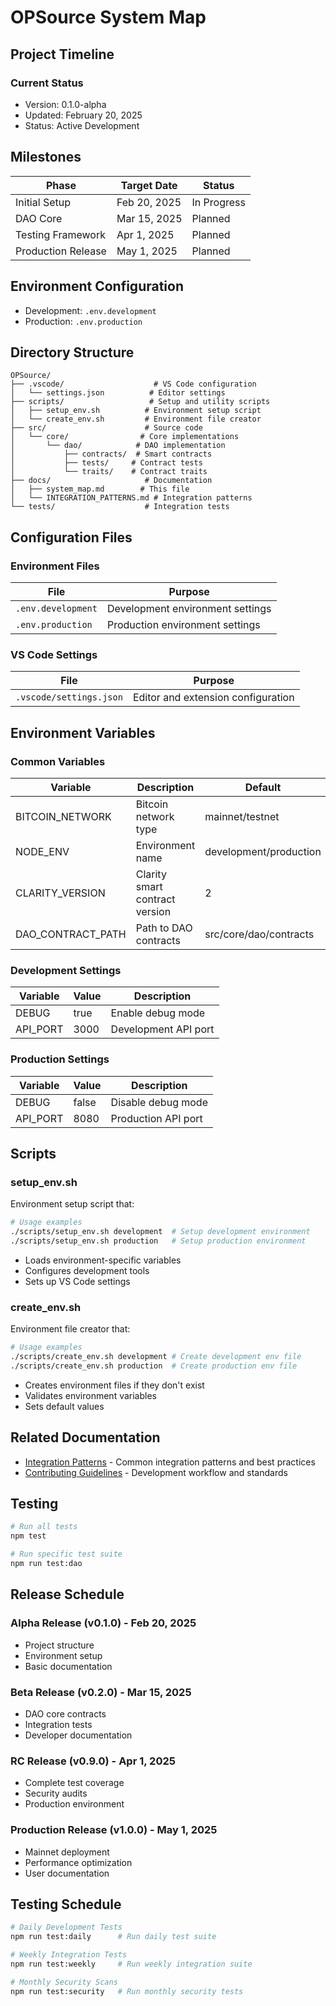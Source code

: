 # OPSource System Map

## Project Timeline

### Current Status

- Version: 0.1.0-alpha
- Updated: February 20, 2025
- Status: Active Development

## Milestones

| Phase | Target Date | Status |
|-------|------------|---------|
| Initial Setup | Feb 20, 2025 | In Progress |
| DAO Core | Mar 15, 2025 | Planned |
| Testing Framework | Apr 1, 2025 | Planned |
| Production Release | May 1, 2025 | Planned |

## Environment Configuration

- Development: `.env.development`
- Production: `.env.production`

## Directory Structure

```plaintext
OPSource/
├── .vscode/                    # VS Code configuration
│   └── settings.json          # Editor settings
├── scripts/                   # Setup and utility scripts
│   ├── setup_env.sh          # Environment setup script
│   └── create_env.sh         # Environment file creator
├── src/                      # Source code
│   └── core/                # Core implementations
│       └── dao/            # DAO implementation
│           ├── contracts/  # Smart contracts
│           ├── tests/     # Contract tests
│           └── traits/    # Contract traits
├── docs/                     # Documentation
│   ├── system_map.md        # This file
│   └── INTEGRATION_PATTERNS.md # Integration patterns
└── tests/                    # Integration tests
```

## Configuration Files

### Environment Files

| File | Purpose |
|------|---------|
| `.env.development` | Development environment settings |
| `.env.production` | Production environment settings |

### VS Code Settings

| File | Purpose |
|------|---------|
| `.vscode/settings.json` | Editor and extension configuration |

## Environment Variables

### Common Variables

| Variable | Description | Default |
|----------|-------------|---------|
| BITCOIN_NETWORK | Bitcoin network type | mainnet/testnet |
| NODE_ENV | Environment name | development/production |
| CLARITY_VERSION | Clarity smart contract version | 2 |
| DAO_CONTRACT_PATH | Path to DAO contracts | src/core/dao/contracts |

### Development Settings

| Variable | Value | Description |
|----------|-------|-------------|
| DEBUG | true | Enable debug mode |
| API_PORT | 3000 | Development API port |

### Production Settings

| Variable | Value | Description |
|----------|-------|-------------|
| DEBUG | false | Disable debug mode |
| API_PORT | 8080 | Production API port |

## Scripts

### setup_env.sh

Environment setup script that:

```bash
# Usage examples
./scripts/setup_env.sh development  # Setup development environment
./scripts/setup_env.sh production   # Setup production environment
```

- Loads environment-specific variables
- Configures development tools
- Sets up VS Code settings

### create_env.sh

Environment file creator that:

```bash
# Usage examples
./scripts/create_env.sh development # Create development env file
./scripts/create_env.sh production  # Create production env file
```

- Creates environment files if they don't exist
- Validates environment variables
- Sets default values

## Related Documentation

- [Integration Patterns](./INTEGRATION_PATTERNS.md) - Common integration patterns and best practices
- [Contributing Guidelines](./CONTRIBUTING.md) - Development workflow and standards

## Testing

```bash
# Run all tests
npm test

# Run specific test suite
npm run test:dao
```

## Release Schedule

### Alpha Release (v0.1.0) - Feb 20, 2025

- Project structure
- Environment setup
- Basic documentation

### Beta Release (v0.2.0) - Mar 15, 2025

- DAO core contracts
- Integration tests
- Developer documentation

### RC Release (v0.9.0) - Apr 1, 2025

- Complete test coverage
- Security audits
- Production environment

### Production Release (v1.0.0) - May 1, 2025

- Mainnet deployment
- Performance optimization
- User documentation

## Testing Schedule

```bash
# Daily Development Tests
npm run test:daily      # Run daily test suite

# Weekly Integration Tests
npm run test:weekly     # Run weekly integration suite

# Monthly Security Scans
npm run test:security   # Run monthly security tests
```
